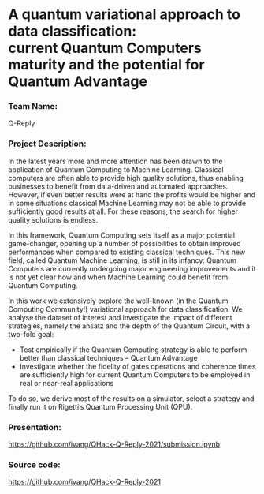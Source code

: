 # A quantum variational approach to data classification:<br>current Quantum Computers maturity and the potential for Quantum Advantage 

### Team Name: 

Q-Reply

### Project Description: 

In the latest years more and more attention has been drawn to the application of Quantum Computing to Machine Learning. Classical computers are often able to provide high quality solutions, thus enabling businesses to benefit from data-driven and automated approaches. However, if even better results were at hand the profits would be higher and in some situations classical Machine Learning may not be able to provide sufficiently good results at all. For these reasons, the search for higher quality solutions is endless. 

In this framework, Quantum Computing sets itself as a major potential game-changer, opening up a number of possibilities to obtain improved performances when compared to existing classical techniques. This new field, called Quantum Machine Learning, is still in its infancy: Quantum Computers are currently undergoing major engineering improvements and it is not yet clear how and when Machine Learning could benefit from Quantum Computing. 

In this work we extensively explore the well-known (in the Quantum Computing Community!) variational approach for data classification. We analyse the dataset of interest and investigate the impact of different strategies, namely the ansatz and the depth of the Quantum Circuit, with a two-fold goal: 

* Test empirically if the Quantum Computing strategy is able to perform better than classical techniques – Quantum Advantage 
* Investigate whether the fidelity of gates operations and coherence times are sufficiently high for current Quantum Computers to be employed in real or near-real applications 

To do so, we derive most of the results on a simulator, select a strategy and finally run it on Rigetti’s Quantum Processing Unit (QPU). 

### Presentation: 

https://github.com/ivang/QHack-Q-Reply-2021/submission.ipynb

### Source code: 

https://github.com/ivang/QHack-Q-Reply-2021